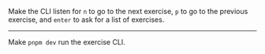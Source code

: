 Make the CLI listen for `n` to go to the next exercise, `p` to go to the previous exercise, and `enter` to ask for a list of exercises.

---

Make `pnpm dev` run the exercise CLI.
